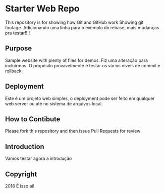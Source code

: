 # Starter Web Repo

This repository is for showing how Git and GitHub work Showing git footage.
Adicionando uma linha para o exemplo do rebase, mais
mudanças pra testar!!!!
## Purpose

Sample website with plenty of files for demos. Fiz uma alteração para incluirmos.
O propósito provavelmente é testar os vários níveis de commit e rollback

## Deployment
Este é um projeto web simples, o deployment pode ser feito em qualquer web server ou até no sistema de arquivos local.
 
## How to Contibute
Please fork this repository and then issue Pull Requests for review

## Introduction
Vamos testar agora a introdução

## Copyright
2018 É isso aí!